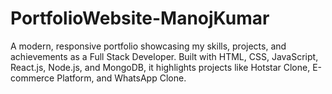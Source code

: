 # PortfolioWebsite-ManojKumar
A modern, responsive portfolio showcasing my skills, projects, and achievements as a Full Stack Developer. Built with HTML, CSS, JavaScript, React.js, Node.js, and MongoDB, it highlights projects like Hotstar Clone, E-commerce Platform, and WhatsApp Clone.
